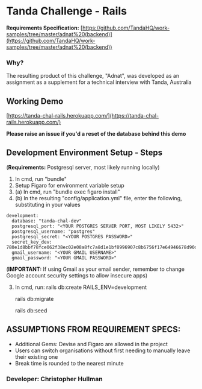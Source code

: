 # Tanda Challenge - Rails

**Requirements Specification:** [https://github.com/TandaHQ/work-samples/tree/master/adnat%20(backend)](https://github.com/TandaHQ/work-samples/tree/master/adnat%20(backend))

### Why?
The resulting product of this challenge, "Adnat", was developed as an assignment as a supplement for a technical interview with Tanda, Australia

## Working Demo

[https://tanda-chal-rails.herokuapp.com/](https://tanda-chal-rails.herokuapp.com/)

**Please raise an issue if you'd a reset of the database behind this demo**

## Development Environment Setup - Steps

(**Requirements:** Postgresql server, most likely running locally)

1. In cmd, run "bundle"
2. Setup Figaro for environment variable setup
  2. (a) In cmd, run "bundle exec figaro install"
  2. (b) In the resulting "config/application.yml" file, enter the following, substituting in your values

    development:
      database: "tanda-chal-dev"
      postgresql_port: "<YOUR POSTGRES SERVER PORT, MOST LIKELY 5432>"
      postgresql_username: "postgres"
      postgresql_secret: "<YOUR POSTGRES PASSWORD>"
      secret_key_dev: 780e1d8bbf78fce062f38ec02e08a8fc7a8d1e1bf8996907c8b6756f17e64946678d90d18e5f8ca5344e10142f6178897b37f42d72c79ff18953cb5490ab0d74
      gmail_username: "<YOUR GMAIL USERNAME>"
      gmail_password: "<YOUR GMAIL PASSWORD>"

(**IMPORTANT:** If using Gmail as your email sender, remember to change Google account security settings to allow insecure apps)

3. In cmd, run:
    rails db:create RAILS_ENV=development

    rails db:migrate

    rails db:seed

## ASSUMPTIONS FROM REQUIREMENT SPECS:

- Additional Gems: Devise and Figaro are allowed in the project
- Users can switch organisations without first needing to manually leave their existing one
- Break time is rounded to the nearest minute


### Developer: Christopher Hullman
